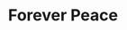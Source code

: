 ---
title: "Forever Peace"
slug: "forever-peace"
subtitle: ""
publisher: "Ace"
published: "1998"
asin: "0441005667"
authors: 
  - joe-haldeman
started: "2014-06-11"
start_year: "2014"
finished: "2014-06-18"
---